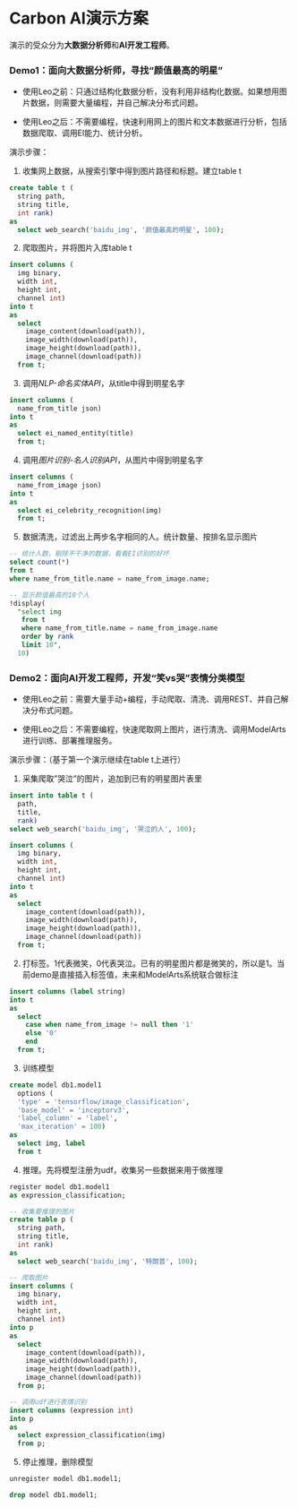 # Carbon AI演示方案

演示的受众分为**大数据分析师**和**AI开发工程师**。



### Demo1：面向大数据分析师，寻找“颜值最高的明星”

- 使用Leo之前：只通过结构化数据分析，没有利用非结构化数据。如果想用图片数据，则需要大量编程，并自己解决分布式问题。

- 使用Leo之后：不需要编程，快速利用网上的图片和文本数据进行分析，包括数据爬取、调用EI能力、统计分析。

演示步骤：

1. 收集网上数据，从搜索引擎中得到图片路径和标题。建立table t

```sql
create table t (
  string path, 
  string title,
  int rank) 
as
  select web_search('baidu_img', '颜值最高的明星', 100);
```

   

2. 爬取图片，并将图片入库table t

```sql
insert columns (
  img binary, 
  width int, 
  height int, 
  channel int) 
into t 
as 
  select 
    image_content(download(path)), 
    image_width(download(path)), 
    image_height(download(path)), 
    image_channel(download(path)) 
  from t;
```

   

3. 调用*NLP-命名实体API*，从title中得到明星名字

```sql
insert columns (
  name_from_title json) 
into t
as 
  select ei_named_entity(title) 
  from t;
```

   

4. 调用*图片识别-名人识别API*，从图片中得到明星名字

```sql
insert columns (
  name_from_image json)
into t
as
  select ei_celebrity_recognition(img)
  from t;
```

   

5. 数据清洗，过滤出上两步名字相同的人。统计数量、按排名显示图片

```sql
-- 统计人数，剔除不干净的数据，看看EI识别的好坏
select count(*) 
from t 
where name_from_title.name = name_from_image.name;

-- 显示颜值最高的10个人
!display(
  "select img 
   from t 
   where name_from_title.name = name_from_image.name
   order by rank
   limit 10",
  10)
```



### Demo2：面向AI开发工程师，开发“笑vs哭”表情分类模型

- 使用Leo之前：需要大量手动+编程，手动爬取、清洗、调用REST、并自己解决分布式问题。

- 使用Leo之后：不需要编程，快速爬取网上图片，进行清洗、调用ModelArts进行训练、部署推理服务。

演示步骤：（基于第一个演示继续在table t上进行）

1. 采集爬取”哭泣”的图片，追加到已有的明星图片表里

```sql
insert into table t (
  path, 
  title,
  rank) 
select web_search('baidu_img', '哭泣的人', 100);

insert columns (
  img binary, 
  width int, 
  height int, 
  channel int)
into t
as 
  select 
    image_content(download(path)), 
    image_width(download(path)), 
    image_height(download(path)), 
    image_channel(download(path)) 
  from t;
```

   

2. 打标签。1代表微笑，0代表哭泣。已有的明星图片都是微笑的，所以是1。当前demo是直接插入标签值，未来和ModelArts系统联合做标注

```sql
insert columns (label string) 
into t
as 
  select 
    case when name_from_image != null then '1' 
    else '0' 
    end
  from t;
```

   

3. 训练模型

```sql
create model db1.model1
  options (
  'type' = 'tensorflow/image_classification',
  'base_model' = 'inceptorv3',
  'label_column' = 'label',
  'max_iteration' = 100)
as
  select img, label 
  from t
```



4. 推理。先将模型注册为udf，收集另一些数据来用于做推理

```sql
register model db1.model1
as expression_classification;

-- 收集要推理的图片
create table p (
  string path, 
  string title,
  int rank) 
as 
  select web_search('baidu_img', '特朗普', 100);

-- 爬取图片
insert columns (
  img binary, 
  width int, 
  height int, 
  channel int) 
into p
as 
  select 
    image_content(download(path)), 
    image_width(download(path)), 
    image_height(download(path)), 
    image_channel(download(path)) 
  from p;

-- 调用udf进行表情识别
insert columns (expression int)
into p
as 
  select expression_classification(img)
  from p;

```

   

5. 停止推理，删除模型

```sql
unregister model db1.model1;

drop model db1.model1;
```
